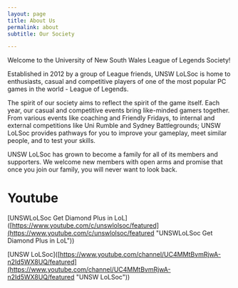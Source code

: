 ```yaml
---
layout: page
title: About Us
permalink: about
subtitle: Our Society

---
```

Welcome to the University of New South Wales League of Legends Society!

Established in 2012 by a group of League friends, UNSW LoLSoc is home to enthusiasts, casual and competitive players of one of the most popular PC games in the world - League of Legends.

The spirit of our society aims to reflect the spirit of the game itself. Each year, our casual and competitive events bring like-minded gamers together. From various events like coaching and Friendly Fridays, to internal and external competitions like Uni Rumble and Sydney Battlegrounds; UNSW LoLSoc provides pathways for you to improve your gameplay, meet similar people, and to test your skills.

UNSW LoLSoc has grown to become a family for all of its members and supporters. We welcome new members with open arms and promise that once you join our family, you will never want to look back.

# Youtube

\[UNSWLoLSoc Get Diamond Plus in LoL\]([https://www.youtube.com/c/unswlolsoc/featured](https://www.youtube.com/c/unswlolsoc/featured "UNSWLoLSoc Get Diamond Plus in LoL"))

\[UNSW LoLSoc\]([https://www.youtube.com/channel/UC4MMtBvmRjwA-n2Id5WX8UQ/featured](https://www.youtube.com/channel/UC4MMtBvmRjwA-n2Id5WX8UQ/featured "UNSW LoLSoc"))